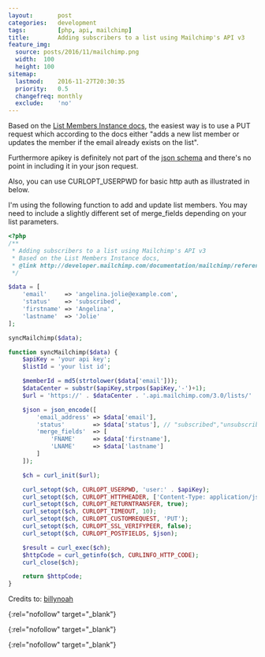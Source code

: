 ```yaml
---
layout:       post
categories:   development
tags:         [php, api, mailchimp]
title:        Adding subscribers to a list using Mailchimp's API v3
feature_img:
  source: posts/2016/11/mailchimp.png
  width:  100
  height: 100
sitemap:
  lastmod:    2016-11-27T20:30:35
  priority:   0.5
  changefreq: monthly
  exclude:    'no'
---
```


Based on the [List Members Instance docs][0], the easiest way is to use a PUT request which according to the docs either "adds a new list member or updates the member if the email already exists on the list".

Furthermore apikey is definitely not part of the [json schema][1] and there's no point in including it in your json request.

Also, you can use CURLOPT_USERPWD for basic http auth as illustrated in below.

I'm using the following function to add and update list members. You may need to include a slightly different set of merge_fields depending on your list parameters.

```php
<?php
/**
 * Adding subscribers to a list using Mailchimp's API v3
 * Based on the List Members Instance docs,
 * @link http://developer.mailchimp.com/documentation/mailchimp/reference/lists/members/
 */

$data = [
    'email'     => 'angelina.jolie@example.com',
    'status'    => 'subscribed',
    'firstname' => 'Angelina',
    'lastname'  => 'Jolie'
];

syncMailchimp($data);

function syncMailchimp($data) {
    $apiKey = 'your api key';
    $listId = 'your list id';

    $memberId = md5(strtolower($data['email']));
    $dataCenter = substr($apiKey,strpos($apiKey,'-')+1);
    $url = 'https://' . $dataCenter . '.api.mailchimp.com/3.0/lists/' . $listId . '/members/' . $memberId;

    $json = json_encode([
        'email_address' => $data['email'],
        'status'        => $data['status'], // "subscribed","unsubscribed","cleaned","pending"
        'merge_fields'  => [
            'FNAME'     => $data['firstname'],
            'LNAME'     => $data['lastname']
        ]
    ]);

    $ch = curl_init($url);

    curl_setopt($ch, CURLOPT_USERPWD, 'user:' . $apiKey);
    curl_setopt($ch, CURLOPT_HTTPHEADER, ['Content-Type: application/json']);
    curl_setopt($ch, CURLOPT_RETURNTRANSFER, true);
    curl_setopt($ch, CURLOPT_TIMEOUT, 10);
    curl_setopt($ch, CURLOPT_CUSTOMREQUEST, 'PUT');
    curl_setopt($ch, CURLOPT_SSL_VERIFYPEER, false);
    curl_setopt($ch, CURLOPT_POSTFIELDS, $json);                                                                                                                 

    $result = curl_exec($ch);
    $httpCode = curl_getinfo($ch, CURLINFO_HTTP_CODE);
    curl_close($ch);

    return $httpCode;
}
```
Credits to: [billynoah][2]

[0]: http://kb.mailchimp.com/api/resources/lists/members/lists-members-instance
{:rel="nofollow" target="_blank"}

[1]: https://us9.api.mailchimp.com/schema/3.0/Lists/Members/Instance.json
{:rel="nofollow" target="_blank"}

[2]: http://stackoverflow.com/users/1767412/billynoah
{:rel="nofollow" target="_blank"}